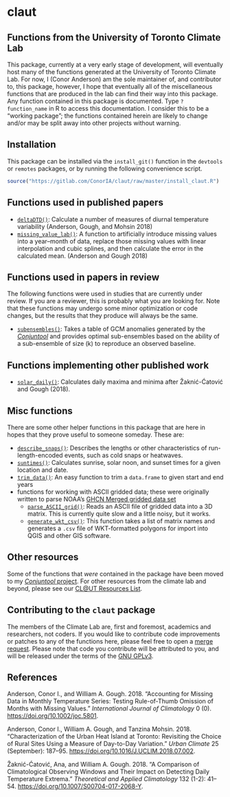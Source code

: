 claut
================

## Functions from the University of Toronto Climate Lab

This package, currently at a very early stage of development, will
eventually host many of the functions generated at the University of
Toronto Climate Lab. For now, I (Conor Anderson) am the sole maintainer
of, and contributor to, this package, however, I hope that eventually
all of the miscellaneous functions that are produced in the lab can find
their way into this package. Any function contained in this package is
documented. Type `?function_name` in R to access this documentation. I
consider this to be a “working package”; the functions contained herein
are likely to change and/or may be split away into other projects
without warning.

## Installation

This package can be installed via the `install_git()` function in the
`devtools` or `remotes` packages, or by running the following
convenience
    script.

``` r
source("https://gitlab.com/ConorIA/claut/raw/master/install_claut.R")
```

## Functions used in published papers

  - [`deltaDTD()`](https://gitlab.com/ConorIA/claut/blob/master/R/deltaDTD.R):
    Calculate a number of measures of diurnal temperature variability
    (Anderson, Gough, and Mohsin
    2018)
  - [`missing_value_lab()`](https://gitlab.com/ConorIA/claut/blob/master/R/missing_value_lab.R):
    A function to artificially introduce missing values into a
    year–month of data, replace those missing values with linear
    interpolation and cubic splines, and then calculate the error in the
    calculated mean. (Anderson and Gough 2018)

## Functions used in papers in review

The following functions were used in studies that are currently under
review. If you are a reviewer, this is probably what you are looking
for. Note that these functions may undergo some minor optimization or
code changes, but the results that they produce will always be the
    same.

  - [`subensembles()`](https://gitlab.com/ConorIA/claut/blob/master/R/missing_value_lab.R):
    Takes a table of GCM anomalies generated by the
    [*Conjuntool*](https://gitlab.com/ConorIA/conjuntool) and provides
    optimal sub-ensembles based on the ability of a sub-ensemble of size
    \(k\) to reproduce an observed
    baseline.

## Functions implementing other published work

  - [`solar_daily()`](https://gitlab.com/ConorIA/claut/blob/master/R/solar_daily.R):
    Calculates daily maxima and minima after Žaknić-Ćatović and Gough
    (2018).

## Misc functions

There are some other helper functions in this package that are here in
hopes that they prove useful to someone someday. These
    are:

  - [`describe_snaps()`](https://gitlab.com/ConorIA/claut/blob/master/R/describe_snaps.R):
    Describes the lengths or other characteristics of run-length-encoded
    events, such as cold snaps or
    heatwaves.
  - [`suntimes()`](https://gitlab.com/ConorIA/claut/blob/master/R/suntimes.R):
    Calculates sunrise, solar noon, and sunset times for a given
    location and
    date.
  - [`trim_data()`](https://gitlab.com/ConorIA/claut/blob/master/R/trimData.R):
    An easy function to trim a `data.frame` to given start and end years
  - functions for working with ASCII gridded data; these were originally
    written to parse NOAA’s [GHCN Merged gridded data
    set](https://www.ncdc.noaa.gov/temp-and-precip/ghcn-gridded-products/)
      - [`parse_ASCII_grid()`](https://gitlab.com/ConorIA/claut/blob/master/R/parse_ASCII_grid.R):
        Reads an ASCII file of gridded data into a 3D matrix. This is
        currently quite slow and a little noisy, but it
        works.
      - [`generate_wkt_csv()`](https://gitlab.com/ConorIA/claut/blob/master/R/generate_wkt_csv.R):
        This function takes a list of matrix names and generates a
        `.csv` file of WKT-formatted polygons for import into QGIS and
        other GIS software.

## Other resources

Some of the functions that *were* contained in the package have been
moved to my [*Conjuntool*
project](https://gitlab.com/ConorIA/conjuntool). For other resources
from the climate lab and beyond, please see our [CL@UT Resources
List](https://gitlab.com/ConorIA/claut-resources).

## Contributing to the `claut` package

The members of the Climate Lab are, first and foremost, academics and
researchers, not coders. If you would like to contribute code
improvements or patches to any of the functions here, please feel free
to open a [merge
request](https://gitlab.com/ConorIA/claut/merge_requests). Please note
that code you contribute will be attributed to you, and will be released
under the terms of the [GNU
GPLv3](https://gitlab.com/ConorIA/claut/blob/master/LICENSE.md). <br>

## References

<div id="refs" class="references">

<div id="ref-anderson_2018_accounting">

Anderson, Conor I., and William A. Gough. 2018. “Accounting for Missing
Data in Monthly Temperature Series: Testing Rule-of-Thumb Omission of
Months with Missing Values.” *International Journal of Climatology* 0
(0). <https://doi.org/10.1002/joc.5801>.

</div>

<div id="ref-anderson_2018_characterization">

Anderson, Conor I., William A. Gough, and Tanzina Mohsin. 2018.
“Characterization of the Urban Heat Island at Toronto: Revisiting the
Choice of Rural Sites Using a Measure of Day-to-Day Variation.” *Urban
Climate* 25 (September): 187–95.
<https://doi.org/10.1016/J.UCLIM.2018.07.002>.

</div>

<div id="ref-zaknic-catovic_2018_comparison">

Žaknić-Ćatović, Ana, and William A. Gough. 2018. “A Comparison of
Climatological Observing Windows and Their Impact on Detecting Daily
Temperature Extrema.” *Theoretical and Applied Climatology* 132 (1-2):
41–54. <https://doi.org/10.1007/S00704-017-2068-Y>.

</div>

</div>

